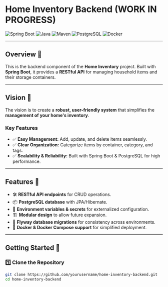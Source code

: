 # Home Inventory Backend (WORK IN PROGRESS)

![Spring Boot](https://img.shields.io/badge/Spring_Boot-6DB33F?style=for-the-badge&logo=springboot&logoColor=white)
![Java](https://img.shields.io/badge/Java-007396?style=for-the-badge&logo=java&logoColor=white)
![Maven](https://img.shields.io/badge/Maven-C71A36?style=for-the-badge&logo=apachemaven&logoColor=white)
![PostgreSQL](https://img.shields.io/badge/PostgreSQL-336791?style=for-the-badge&logo=postgresql&logoColor=white)
![Docker](https://img.shields.io/badge/Docker-2496ED?style=for-the-badge&logo=docker&logoColor=white)

---

## **Overview 📖**
This is the backend component of the **Home Inventory** project. Built with **Spring Boot**, it provides a **RESTful API** for managing household items and their storage containers.

---

## **Vision 🚀**
The vision is to create a **robust, user-friendly system** that simplifies the **management of your home's inventory**.

### **Key Features**
- ✅ **Easy Management:** Add, update, and delete items seamlessly.
- ✅ **Clear Organization:** Categorize items by container, category, and tags.
- ✅ **Scalability & Reliability:** Built with Spring Boot & PostgreSQL for high performance.

---

## **Features 🔧**
- 🛠 **RESTful API endpoints** for CRUD operations.
- 📦 **PostgreSQL database** with JPA/Hibernate.
- 🔑 **Environment variables & secrets** for externalized configuration.
- 🏗 **Modular design** to allow future expansion.
- 📄 **Flyway database migrations** for consistency across environments.
- 🐳 **Docker & Docker Compose support** for simplified deployment.

---

## **Getting Started 🚀**

### **1️⃣ Clone the Repository**
```bash
git clone https://github.com/yourusername/home-inventory-backend.git
cd home-inventory-backend
